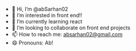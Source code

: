- 👋 Hi, I’m @abSarhan02
- 👀 I’m interested in front end!!
- 🌱 I’m currently learning react 
- 💞️ I’m looking to collaborate on front end projects
- 📫 How to reach me: absarhan02@gmail.com
- 😄 Pronouns: Ab!

<!---
abSarhan02/abSarhan02 is a ✨ special ✨ repository because its `README.md` (this file) appears on your GitHub profile.
You can click the Preview link to take a look at your changes.
--->
